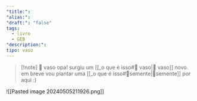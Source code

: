 ```yaml
---
"title:": 
"alias:": 
"draft:": "false"
tags:
  - livro
  - GEB
"description:": 
tipo: vaso
---
```

>[!note] 🧺 vaso
>opa! surgiu um [[_o que é isso#🧺 vaso|🧺 vaso]] novo. em breve vou plantar uma  [[_o que é isso#🌱semente|🌱semente]] por aqui :)

![[Pasted image 20240505211926.png]]
